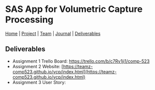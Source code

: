 # SAS App for Volumetric Capture Processing

[Home](https://teamz-comp523.github.io/vcp/index.html) | [Project](https://teamz-comp523.github.io/vcp/project.html) | [Team](https://teamz-comp523.github.io/vcp/team.html) | [Journal](https://teamz-comp523.github.io/vcp/journal.html) | [Deliverables](https://teamz-comp523.github.io/vcp/deliverables.html)

## Deliverables

* Assignment 1 Trello Board: [https://trello.com/b/c7Rv1ji1/comp-523
](https://trello.com/b/c7Rv1ji1/comp-523)
* Assignment 2 Website: [https://teamz-comp523.github.io/vcp/index.html](https://teamz-comp523.github.io/vcp/index.html)
* Assignment 3 User Story: 